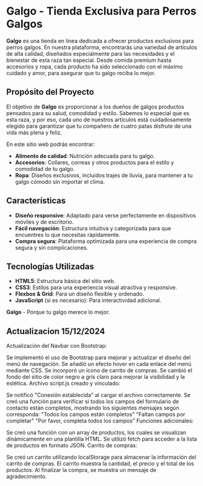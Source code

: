 # Galgo - Tienda Exclusiva para Perros Galgos

**Galgo** es una tienda en línea dedicada a ofrecer productos exclusivos para perros galgos. En nuestra plataforma, encontrarás una variedad de artículos de alta calidad, diseñados especialmente para las necesidades y el bienestar de esta raza tan especial. Desde comida premium hasta accesorios y ropa, cada producto ha sido seleccionado con el máximo cuidado y amor, para asegurar que tu galgo reciba lo mejor.

## Propósito del Proyecto

El objetivo de **Galgo** es proporcionar a los dueños de galgos productos pensados para su salud, comodidad y estilo. Sabemos lo especial que es esta raza, y por eso, cada uno de nuestros artículos está cuidadosamente elegido para garantizar que tu compañero de cuatro patas disfrute de una vida más plena y feliz.

En este sitio web podrás encontrar:

- **Alimento de calidad**: Nutrición adecuada para tu galgo.
- **Accesorios**: Collares, correas y otros productos para el estilo y comodidad de tu galgo.
- **Ropa**: Diseños exclusivos, incluidos trajes de lluvia, para mantener a tu galgo cómodo sin importar el clima.

## Características

- **Diseño responsive**: Adaptado para verse perfectamente en dispositivos móviles y de escritorio.
- **Fácil navegación**: Estructura intuitiva y categorizada para que encuentres lo que necesitas rápidamente.
- **Compra segura**: Plataforma optimizada para una experiencia de compra segura y sin complicaciones.

## Tecnologías Utilizadas

- **HTML5**: Estructura básica del sitio web.
- **CSS3**: Estilos para una experiencia visual atractiva y responsive.
- **Flexbox & Grid**: Para un diseño flexible y ordenado.
- **JavaScript** (si es necesario): Para interactividad adicional.


**Galgo** - Porque tu galgo merece lo mejor.


## Actualizacion 15/12/2024

Actualización del Navbar con Bootstrap:

Se implementó el uso de Bootstrap para mejorar y actualizar el diseño del menú de navegación.
Se añadió un efecto hover en cada enlace del menú mediante CSS.
Se incorporó un ícono de carrito de compras.
Se cambió el fondo del sitio de color negro a gris claro para mejorar la visibilidad y la estética.
Archivo script.js creado y vinculado:

Se notificó "Conexión establecida" al cargar el archivo correctamente.
Se creó una función para verificar si todos los campos del formulario de contacto están completos, mostrando los siguientes mensajes según corresponda:
"Todos los campos están completos"
"Faltan campos por completar"
"Por favor, completa todos los campos"
Funciones adicionales:

Se creó una función con un array de productos, los cuales se visualizan dinámicamente en una plantilla HTML.
Se utilizó fetch para acceder a la lista de productos en formato JSON.
Carrito de compras:

Se creó un carrito utilizando localStorage para almacenar la información del carrito de compras.
El carrito muestra la cantidad, el precio y el total de los productos.
Al finalizar la compra, se muestra un mensaje de agradecimiento.

